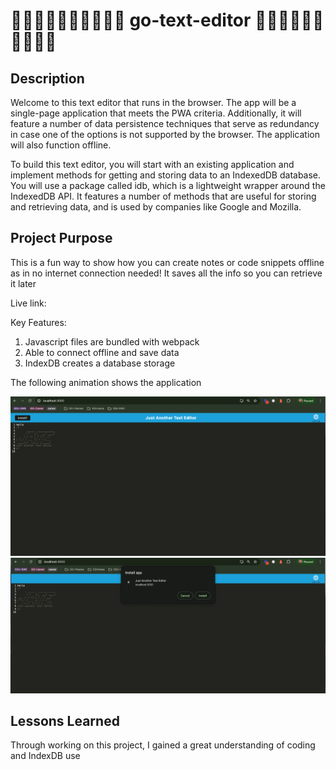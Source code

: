 # ✍🏻✍🏼✍🏽✍🏾✍🏿 go-text-editor ✍🏻✍🏼✍🏽✍🏾✍🏿

## Description

Welcome to this text editor that runs in the browser. The app will be a single-page application that meets the PWA criteria. Additionally, it will feature a number of data persistence techniques that serve as redundancy in case one of the options is not supported by the browser. The application will also function offline.

To build this text editor, you will start with an existing application and implement methods for getting and storing data to an IndexedDB database. You will use a package called idb, which is a lightweight wrapper around the IndexedDB API. It features a number of methods that are useful for storing and retrieving data, and is used by companies like Google and Mozilla.

## Project Purpose
This is a fun way to show how you can create notes or code snippets offline as in no internet connection needed! It saves all the info so you can retrieve it later

Live link: 

Key Features:
1. Javascript files are bundled with webpack
2. Able to connect offline and save data
3. IndexDB creates a database storage

The following animation shows the application

![homepage jate pic](/client/dist/assets/icons/jatepic.png)
![install jate](/client/dist/assets/icons/installpic.png)

## Lessons Learned
Through working on this project, I gained a great understanding of coding and IndexDB use 